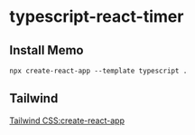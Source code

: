 # typescript-react-timer

## Install Memo

```
npx create-react-app --template typescript .
```

## Tailwind

[Tailwind CSS:create-react-app](https://tailwindcss.com/docs/guides/create-react-app)
